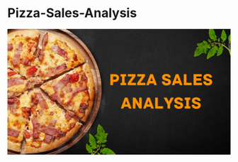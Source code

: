 # Pizza-Sales-Analysis
![banner](https://github.com/Azmary413/Pizza-Sales-Analysis/blob/main/Pizza%20Sales%20Analysis.png)

